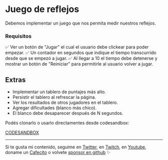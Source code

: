 # Juego de reflejos
Debemos implementar un juego que nos permita medir nuestros reflejos.

### Requisitos
✅ Ver un botón de "Jugar" el cual el usuario debe clickear para poder empezar.
✅ Un contador en segundos que indique el tiempo transcurrido desde que se empezó a jugar.
✅ Al llegar a 10 el tiempo debe detenerse y mostrar un botón de "Reiniciar" para permitirle al usuario volver a jugar.

## Extras
- Implementar un tablero de puntajes más alto.
- Persistir el tablero al refrescar la página.
- Ver los resultados de otros jugadores en el tablero.
- Agregar dificultades (blanco más chico).
- El blanco debe desaparecer después de N segundos.

Podés clonarlo o usarlo directamentes desde codesandbox:

[CODESANDBOX](https://codesandbox.io/s/github/goncy/interview-challenges/tree/main/reflex-game)

---

Si te gusta mi contenido, seguime en [Twitter](https://twitter.gonzalopozzo.com), en [Twitch](https://twitch.gonzalopozzo.com), en [Youtube](https://youtube.gonzalopozzo.com), doname un [Cafecito](https://cafecito.gonzalopozzo.com) o volvete [sponsor en github](https://github.com/sponsors/goncy) ✨
